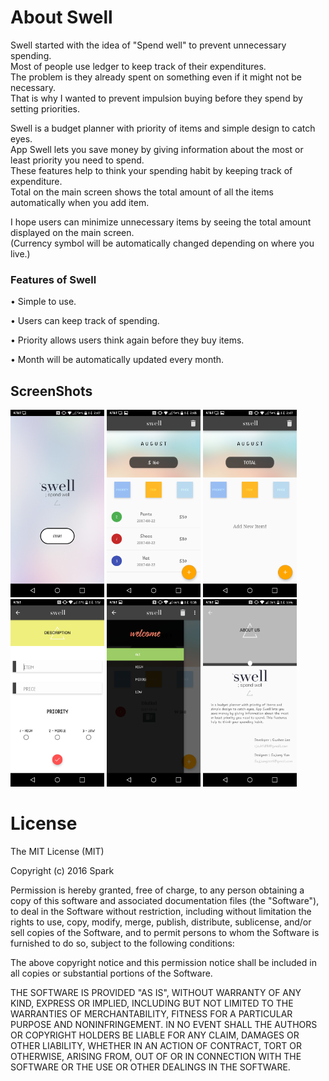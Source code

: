 # About Swell

Swell started with the idea of "Spend well" to prevent unnecessary spending.<br>
Most of people use ledger to keep track of their expenditures. <br>
The problem is they already spent on something even if it might not be necessary. <br>
That is why I wanted to prevent impulsion buying before they spend by setting priorities.<br>

Swell is a budget planner with priority of items and simple design to catch eyes. <br>
App Swell lets you save money by giving information about the most or least priority you need to spend. <br>
These features help to think your spending habit by keeping track of expenditure. <br>
Total on the main screen shows the total amount of all the items automatically when you add item. <br>

I hope users can minimize unnecessary items by seeing the total amount displayed on the main screen. <br>
(Currency symbol will be automatically changed depending on where you live.)<br>





### Features of Swell

   • Simple to use.

   • Users can keep track of spending.

   • Priority allows users think again before they buy items.

   • Month will be automatically updated every month.





## ScreenShots

  
<img src="start.png" width="150"> <img src="main_content.png" width="150"> <img src="main_content2.png" width="150"> <img src="item_input.png" width="150"> <img src="navigation.png" width="150"> <img src="about.png" width="150">





# License

The MIT License (MIT)

Copyright (c) 2016 Spark

Permission is hereby granted, free of charge, to any person obtaining a copy
of this software and associated documentation files (the "Software"), to deal
in the Software without restriction, including without limitation the rights
to use, copy, modify, merge, publish, distribute, sublicense, and/or sell
copies of the Software, and to permit persons to whom the Software is
furnished to do so, subject to the following conditions:

The above copyright notice and this permission notice shall be included in all
copies or substantial portions of the Software.

THE SOFTWARE IS PROVIDED "AS IS", WITHOUT WARRANTY OF ANY KIND, EXPRESS OR
IMPLIED, INCLUDING BUT NOT LIMITED TO THE WARRANTIES OF MERCHANTABILITY,
FITNESS FOR A PARTICULAR PURPOSE AND NONINFRINGEMENT. IN NO EVENT SHALL THE
AUTHORS OR COPYRIGHT HOLDERS BE LIABLE FOR ANY CLAIM, DAMAGES OR OTHER
LIABILITY, WHETHER IN AN ACTION OF CONTRACT, TORT OR OTHERWISE, ARISING FROM,
OUT OF OR IN CONNECTION WITH THE SOFTWARE OR THE USE OR OTHER DEALINGS IN THE
SOFTWARE.
